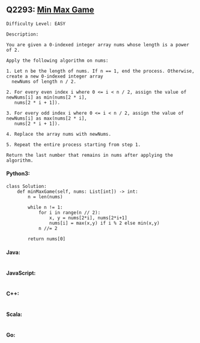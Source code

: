 ## Q2293: [Min Max Game](https://leetcode.com/problems/min-max-game/)

```
Difficulty Level: EASY
```

```
Description:

You are given a 0-indexed integer array nums whose length is a power of 2.

Apply the following algorithm on nums:

1. Let n be the length of nums. If n == 1, end the process. Otherwise, create a new 0-indexed integer array
  newNums of length n / 2.

2. For every even index i where 0 <= i < n / 2, assign the value of newNums[i] as min(nums[2 * i],
   nums[2 * i + 1]).

3. For every odd index i where 0 <= i < n / 2, assign the value of newNums[i] as max(nums[2 * i],
   nums[2 * i + 1]).

4. Replace the array nums with newNums.

5. Repeat the entire process starting from step 1.

Return the last number that remains in nums after applying the algorithm.
```

#### Python3:

```
class Solution:
    def minMaxGame(self, nums: List[int]) -> int:
        n = len(nums)

        while n != 1:
            for i in range(n // 2):
                x, y = nums[2*i], nums[2*i+1]
                nums[i] = max(x,y) if i % 2 else min(x,y)
            n //= 2

        return nums[0]
```

#### Java:

```

```

#### JavaScript:

```

```

#### C++:

```

```

#### Scala:

```

```

#### Go:

```

```
